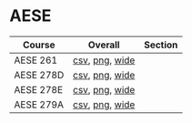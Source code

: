 # AESE

| Course | Overall | Section |
| ------ | ------- | ------- |
| AESE 261 | [csv](https://github.com/UCSD-Historical-Enrollment-Data/2025Spring/blob/main/overall/AESE%20261.csv), [png](https://raw.githubusercontent.com/UCSD-Historical-Enrollment-Data/2025Spring/main/plot_overall/AESE%20261.png), [wide](https://raw.githubusercontent.com/UCSD-Historical-Enrollment-Data/2025Spring/main/plot_overall_wide/AESE%20261.png) |  |
| AESE 278D | [csv](https://github.com/UCSD-Historical-Enrollment-Data/2025Spring/blob/main/overall/AESE%20278D.csv), [png](https://raw.githubusercontent.com/UCSD-Historical-Enrollment-Data/2025Spring/main/plot_overall/AESE%20278D.png), [wide](https://raw.githubusercontent.com/UCSD-Historical-Enrollment-Data/2025Spring/main/plot_overall_wide/AESE%20278D.png) |  |
| AESE 278E | [csv](https://github.com/UCSD-Historical-Enrollment-Data/2025Spring/blob/main/overall/AESE%20278E.csv), [png](https://raw.githubusercontent.com/UCSD-Historical-Enrollment-Data/2025Spring/main/plot_overall/AESE%20278E.png), [wide](https://raw.githubusercontent.com/UCSD-Historical-Enrollment-Data/2025Spring/main/plot_overall_wide/AESE%20278E.png) |  |
| AESE 279A | [csv](https://github.com/UCSD-Historical-Enrollment-Data/2025Spring/blob/main/overall/AESE%20279A.csv), [png](https://raw.githubusercontent.com/UCSD-Historical-Enrollment-Data/2025Spring/main/plot_overall/AESE%20279A.png), [wide](https://raw.githubusercontent.com/UCSD-Historical-Enrollment-Data/2025Spring/main/plot_overall_wide/AESE%20279A.png) |  |
